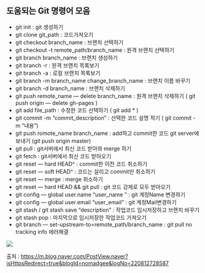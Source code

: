 ## 도움되는 Git 명령어 모음

+ git init : git 생성하기
+ git clone git_path : 코드가져오기
+ git checkout branch_name : 브랜치 선택하기
+ git checkout -t remote_path/branch_name : 원격 브랜치 선택하기
+ git branch branch_name : 브랜치 생성하기
+ git branch -r : 원격 브랜치 목록보기
+ git branch -a : 로컬 브랜치 목록보기
+ git branch -m branch_name change_branch_name : 브랜치 이름 바꾸기
+ git branch -d branch_name : 브랜치 삭제하기
+ git push remote_name — delete branch_name : 원격 브랜치 삭제하기 ( git push origin — delete gh-pages )
+ git add file_path : 수정한 코드 선택하기 ( git add * )
+ git commit -m “commit_description” : 선택한 코드 설명 적기 ( git commit -m “내용”)
+ git push romote_name branch_name : add하고 commit한 코드 git server에 보내기 (git push origin master)
+ git pull : git서버에서 최신 코드 받아와 merge 하기
+ git fetch : git서버에서 최신 코드 받아오기
+ git reset — hard HEAD^ : commit한 이전 코드 취소하기
+ git reset — soft HEAD^ : 코드는 살리고 commit만 취소하기
+ git reset — merge : merge 취소하기
+ git reset — hard HEAD && git pull : git 코드 강제로 모두 받아오기
+ git config — global user.name “user_name ” : git 계정Name 변경하기
+ git config — global user.email “user_email” : git 계정Mail변경하기
+ git stash / git stash save “description” : 작업코드 임시저장하고 브랜치 바꾸기
+ git stash pop : 마지막으로 임시저장한 작업코드 가져오기
+ git branch — set-upstream-to=remote_path/branch_name : git pull no tracking info 에러해결

<image src = "https://user-images.githubusercontent.com/101616106/159818519-31708015-c65d-478d-82d5-e695a42eb71c.png">

  
출처 : https://m.blog.naver.com/PostView.naver?isHttpsRedirect=true&blogId=nomadgee&logNo=220812728587
  
